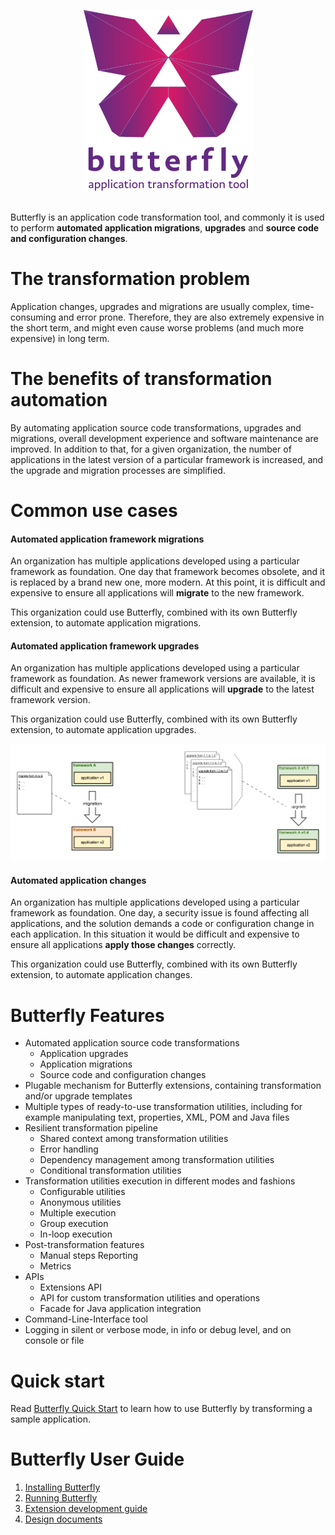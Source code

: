 
<br><br>
<div style="text-align:center"><img src ="img/logo/butterfly.png" /></div>
<br>

Butterfly is an application code transformation tool, and commonly it is used to perform **automated application migrations**, **upgrades** and **source code and configuration changes**.

# The transformation problem

Application changes, upgrades and migrations are usually complex, time-consuming and error prone.
Therefore, they are also extremely expensive in the short term, and might even cause worse problems (and much more expensive) in long term.

# The benefits of transformation automation

By automating application source code transformations, upgrades and migrations, overall development experience and software maintenance are improved.
In addition to that, for a given organization, the number of applications in the latest version of a particular framework is increased, and the upgrade and migration processes are simplified.

# Common use cases

#### Automated application framework migrations

An organization has multiple applications developed using a particular framework as foundation. One day that framework becomes obsolete, and it is replaced by a brand new one, more modern. At this point, it is difficult and expensive to ensure all applications will **migrate** to the new framework.

This organization could use Butterfly, combined with its own Butterfly extension, to automate application migrations.

#### Automated application framework upgrades

An organization has multiple applications developed using a particular framework as foundation. As newer framework versions are available, it is difficult and expensive to ensure all applications will **upgrade** to the latest framework version.

This organization could use Butterfly, combined with its own Butterfly extension, to automate application upgrades.

![](img/transformation_templates_simple.png)

#### Automated application changes

An organization has multiple applications developed using a particular framework as foundation. One day, a security issue is found affecting all applications, and the solution demands a code or configuration change in each application. In this situation it would be difficult and expensive to ensure all applications **apply those changes** correctly.

This organization could use Butterfly, combined with its own Butterfly extension, to automate application changes.

# Butterfly Features

* Automated application source code transformations
  * Application upgrades
  * Application migrations
  * Source code and configuration changes
* Plugable mechanism for Butterfly extensions, containing transformation and/or upgrade templates
* Multiple types of ready-to-use transformation utilities, including for example manipulating text, properties, XML, POM and Java files
* Resilient transformation pipeline
  * Shared context among transformation utilities
  * Error handling
  * Dependency management among transformation utilities
  * Conditional transformation utilities
* Transformation utilities execution in different modes and fashions
  * Configurable utilities
  * Anonymous utilities
  * Multiple execution
  * Group execution
  * In-loop execution
* Post-transformation features
  * Manual steps Reporting
  * Metrics
* APIs
  * Extensions API
  * API for custom transformation utilities and operations
  * Facade for Java application integration
* Command-Line-Interface tool
* Logging in silent or verbose mode, in info or debug level, and on console or file

# Quick start
Read [Butterfly Quick Start](https://paypal.github.io/butterfly/QUICK_START) to learn how to use Butterfly by transforming a sample application.

# Butterfly User Guide

1. [Installing Butterfly](https://paypal.github.io/butterfly/Installing-Butterfly)
1. [Running Butterfly](https://paypal.github.io/butterfly/Running-Butterfly)
1. [Extension development guide](https://paypal.github.io/butterfly/Extension-development-guide)
1. [Design documents](https://paypal.github.io/butterfly/Design-documents)
